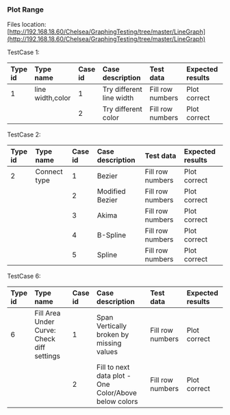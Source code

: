 ### Plot Range

Files location:[http://192.168.18.60/Chelsea/GraphingTesting/tree/master/LineGraph](http://192.168.18.60/Chelsea/GraphingTesting/tree/master/LineGraph)

TestCase 1:

| Type id | Type name | Case id | Case description | Test data | Expected results |
| :--- | :--- | :--- | :--- | :--- | :--- |
| 1 | line width,color | 1 | Try different line width | Fill row numbers | Plot correct |
|  |  | 2 | Try different color | Fill row numbers | Plot correct |

TestCase 2:

| Type id | Type name | Case id | Case description | Test data | Expected results |
| :--- | :--- | :--- | :--- | :--- | :--- |
| 2 | Connect type | 1 | Bezier | Fill row numbers | Plot correct |
|  |  | 2 | Modified Bezier | Fill row numbers | Plot correct |
|  |  | 3 | Akima | Fill row numbers | Plot correct |
|  |  | 4 | B-Spline | Fill row numbers | Plot correct |
|  |  | 5 | Spline | Fill row numbers | Plot correct |

TestCase 6:

| Type id | Type name | Case id | Case description | Test data | Expected results |
| :--- | :--- | :--- | :--- | :--- | :--- |
| 6 | Fill Area Under Curve: Check diff settings | 1 | Span Vertically broken by missing values | Fill row numbers | Plot correct |
|  |  | 2 | Fill to next data plot - One Color/Above below colors | Fill row numbers | Plot correct |



